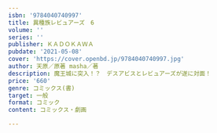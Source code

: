```yaml
---
isbn: '9784040740997'
title: 異種族レビュアーズ　6
volume: ''
series: ''
publisher: ＫＡＤＯＫＡＷＡ
pubdate: '2021-05-08'
cover: 'https://cover.openbd.jp/9784040740997.jpg'
author: 天原／原著 masha／著
description: 魔王城に突入！？　デスアビスとレビュアーズが遂に対面！
price: '660'
genre: コミックス(書)
target: 一般
format: コミック
content: コミックス・劇画

---
```

